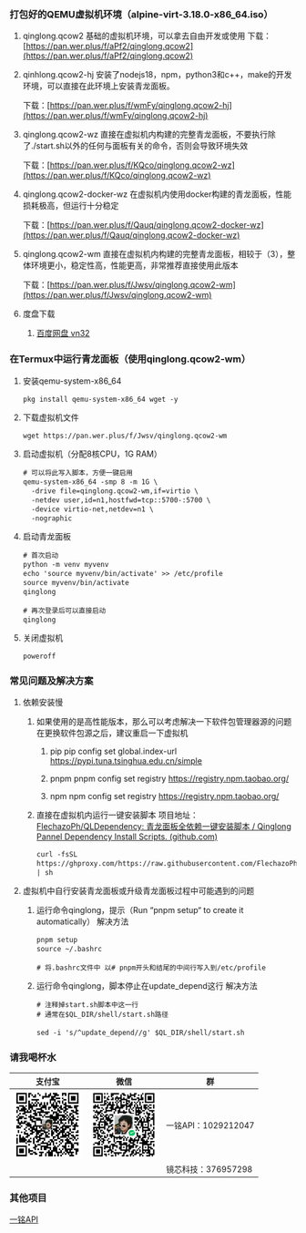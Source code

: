 ### 打包好的QEMU虚拟机环境（alpine-virt-3.18.0-x86_64.iso）

1. qinglong.qcow2
   基础的虚拟机环境，可以拿去自由开发或使用
   下载：[https://pan.wer.plus/f/aPf2/qinglong.qcow2](https://pan.wer.plus/f/aPf2/qinglong.qcow2)

2. qinhlong.qcow2-hj
   安装了nodejs18，npm，python3和c++，make的开发环境，可以直接在此环境上安装青龙面板。
   
   下载：[https://pan.wer.plus/f/wmFy/qinglong.qcow2-hj](https://pan.wer.plus/f/wmFy/qinglong.qcow2-hj)

3. qinglong.qcow2-wz
   直接在虚拟机内构建的完整青龙面板，不要执行除了./start.sh以外的任何与面板有关的命令，否则会导致环境失效
   
   下载：[https://pan.wer.plus/f/KQco/qinglong.qcow2-wz](https://pan.wer.plus/f/KQco/qinglong.qcow2-wz)

4. qinglong.qcow2-docker-wz
   在虚拟机内使用docker构建的青龙面板，性能损耗极高，但运行十分稳定
   
   下载：[https://pan.wer.plus/f/Qauq/qinglong.qcow2-docker-wz](https://pan.wer.plus/f/Qauq/qinglong.qcow2-docker-wz)

5. qinglong.qcow2-wm
   直接在虚拟机内构建的完整青龙面板，相较于（3），整体环境更小，稳定性高，性能更高，非常推荐直接使用此版本
   
   下载：[https://pan.wer.plus/f/Jwsv/qinglong.qcow2-wm](https://pan.wer.plus/f/Jwsv/qinglong.qcow2-wm)

6. 度盘下载
   
   1. [百度网盘 vn32](https://pan.baidu.com/s/1EI1rFdAKL58I_6lxM-yN3A?pwd=vn32)

### 在Termux中运行青龙面板（使用qinglong.qcow2-wm）

1. 安装qemu-system-x86_64
   
   ```shell
   pkg install qemu-system-x86_64 wget -y
   ```

2. 下载虚拟机文件
   
   ```shell
   wget https://pan.wer.plus/f/Jwsv/qinglong.qcow2-wm
   ```

3. 启动虚拟机（分配8核CPU，1G RAM）
   
   ```shell
   # 可以将此写入脚本，方便一键启用
   qemu-system-x86_64 -smp 8 -m 1G \
     -drive file=qinglong.qcow2-wm,if=virtio \
     -netdev user,id=n1,hostfwd=tcp::5700-:5700 \
     -device virtio-net,netdev=n1 \
     -nographic
   ```

4. 启动青龙面板
   
   ```shell
   # 首次启动
   python -m venv myvenv
   echo 'source myvenv/bin/activate' >> /etc/profile
   source myvenv/bin/activate
   qinglong
   
   # 再次登录后可以直接启动
   qinglong
   ```

5. 关闭虚拟机
   
   ```shell
   poweroff
   ```
   
   

### 常见问题及解决方案

1. 依赖安装慢
   
   1. 如果使用的是高性能版本，那么可以考虑解决一下软件包管理器源的问题
      在更换软件包源之后，建议重启一下虚拟机
      
      1. pip
         pip config set global.index-url https://pypi.tuna.tsinghua.edu.cn/simple
      
      2. pnpm
         pnpm config set registry https://registry.npm.taobao.org/
      
      3. npm
         npm config set registry https://registry.npm.taobao.org/
   
   2. 直接在虚拟机内运行一键安装脚本
      项目地址：[FlechazoPh/QLDependency: 青龙面板全依赖一键安装脚本 / Qinglong Pannel Dependency Install Scripts. (github.com)](https://github.com/FlechazoPh/QLDependency)
      
      ```shell
      curl -fsSL https://ghproxy.com/https://raw.githubusercontent.com/FlechazoPh/QLDependency/main/Shell/QLOneKeyDependency.sh | sh
      ```

2. 虚拟机中自行安装青龙面板或升级青龙面板过程中可能遇到的问题
   
   1. 运行命令qinglong，提示（Run “pnpm setup“ to create it automatically）
      解决方法
      
      ```shell
      pnpm setup
      source ~/.bashrc
      
      # 将.bashrc文件中 以# pnpm开头和结尾的中间行写入到/etc/profile
      ```
   
   2. 运行命令qinglong，脚本停止在update_depend这行
      解决方法
      
      ```shell
      # 注释掉start.sh脚本中这一行
      # 通常在$QL_DIR/shell/start.sh路径
      
      sed -i 's/^update_depend//g' $QL_DIR/shell/start.sh
      ```
      
      

### 请我喝杯水

| 支付宝                                                                                     | 微信                                                                                    | 群                |
| --------------------------------------------------------------------------------------- | ------------------------------------------------------------------------------------- | ---------------- |
| <img src="https://github.com/HG-ha/qinglong/blob/main/zfb.jpg?raw=true" title="" alt="zfb" width="120px" height="120px"> | <img title="" src="https://github.com/HG-ha/qinglong/blob/main/wx.png?raw=true" alt="wx" width="120px" height="120px"> | 一铭API：1029212047 |
|                                                                                       |                                                                                       | 镜芯科技：376957298   |



### 其他项目

[一铭API](https://api.wer.plus)
